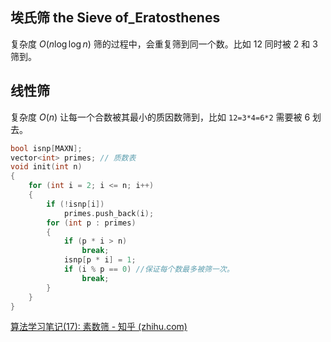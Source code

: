 ## 埃氏筛 the Sieve of_Eratosthenes

复杂度 $O(n \log \log n)$
筛的过程中，会重复筛到同一个数。比如 12 同时被 2 和 3 筛到。

## 线性筛

复杂度 $O(n)$
让每一个合数被其最小的质因数筛到，比如 `12=3*4=6*2` 需要被 6 划去。

```cpp
bool isnp[MAXN];
vector<int> primes; // 质数表
void init(int n)
{
    for (int i = 2; i <= n; i++)
    {
        if (!isnp[i])
            primes.push_back(i);
        for (int p : primes)
        {
            if (p * i > n)
                break;
            isnp[p * i] = 1;
            if (i % p == 0) //保证每个数最多被筛一次。
                break;
        }
    }
}
```

[算法学习笔记(17): 素数筛 - 知乎 (zhihu.com)](https://zhuanlan.zhihu.com/p/100051075)